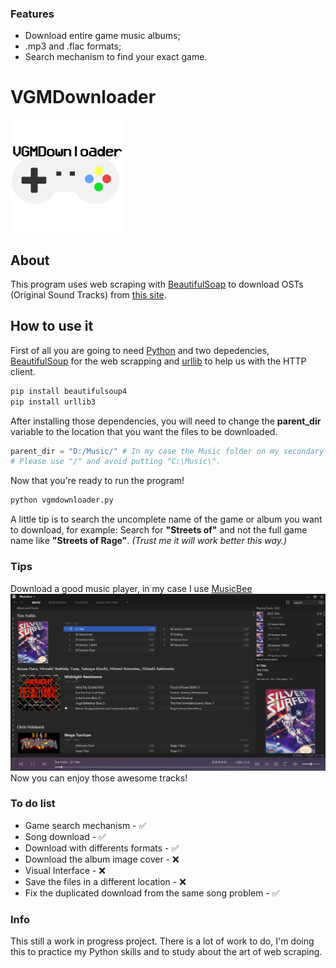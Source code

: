 ### Features

- Download entire game music albums;
-  .mp3 and .flac formats;
- Search mechanism to find your exact game.

# VGMDownloader

![](https://github.com/V2power/vgmdownloader/blob/main/img/logo.png)


## About

This program uses web scraping with  [BeautifulSoap](https://beautiful-soup-4.readthedocs.io/en/latest/) to download OSTs (Original Sound Tracks) from [this site](https://downloads.khinsider.com).

## How to use it

First of all you are going to need [Python](https://www.python.org/) and two depedencies, [BeautifulSoup](https://pypi.org/project/beautifulsoup4/) for the web scrapping and [urllib](https://pypi.org/project/urllib3/) to help us with the HTTP client.

```python
pip install beautifulsoup4
pip install urllib3
```
After installing those dependencies, you will need to change the **parent_dir** variable to the location that you want the files to be downloaded.

```python
parent_dir = "D:/Music/" # In my case the Music folder on my secondary drive.
# Please use "/" and avoid putting "C:\Music\".
```

Now that you're ready to run the program!

```python
python vgmdownloader.py
```


A little tip is to search the uncomplete name of the game or album you want to download, for example:
Search for **"Streets of"** and not the full game name like __"Streets of Rage"__. _(Trust me it will work better this way.)_

### Tips

Download a good music player, in my case I use [MusicBee](https://www.getmusicbee.com/)
![](https://github.com/V2power/vgmdownloader/blob/main/img/example.png)
Now you can enjoy those awesome tracks!

### To do list

   - Game search mechanism - ✅
   - Song download - ✅
   - Download with differents formats - ✅
   - Download the album image cover - ❌
   - Visual Interface - ❌
   - Save the files in a different location - ❌
   - Fix the duplicated download from the same song problem - ✅


### Info

This still a work in progress project. There is a lot of work to do, I'm doing this to practice my Python skills and to study about the art of web scraping.